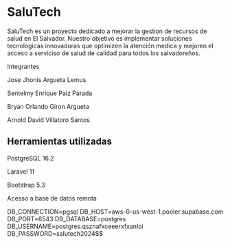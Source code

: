 
<h1>SaluTech</h1>

<p>SaluTech es un proyecto dedicado a mejorar la gestion de recursos de salud en El Salvador. Nuestro objetivo es implementar soluciones tecnologicas innovadoras que optimizen la atención medica y mejoren el acceso a serviciso  de salud de  calidad para todos los salvadoreños.</p>
 
<p>Integrantes</p>
<p>Jose Jhonis Argueta Lemus</p>
<p>Sentelmy Enrique Paiz Parada</p>
<p>Bryan Orlando Giron Argueta</p>
<p>Arnold David Villatoro Santos</p>

<h2>Herramientas utilizadas</h2>
<p>PostgreSQL 16.2</p>
<p>Laravel 11 </p>
<p>Bootstrap 5.3</p>
<p>Acesso a base de datos remota</p>
<p>
 DB_CONNECTION=pgsql
DB_HOST=aws-0-us-west-1.pooler.supabase.com
DB_PORT=6543
 DB_DATABASE=postgres
DB_USERNAME=postgres.qsznafxceeerxfxanloi
DB_PASSWORD=salutech2024$$
</p>
